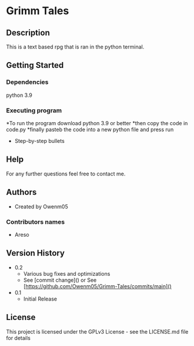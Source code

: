 # Grimm Tales

## Description

This is a text based rpg that is ran in the python terminal.

## Getting Started

### Dependencies

python 3.9

### Executing program

*To run the program download python 3.9 or better 
*then copy the code in code.py 
*finally pasteb the code into a new python file and press run
* Step-by-step bullets

## Help

For any further questions feel free to contact me.

## Authors
* Created by Owenm05 

### Contributors names

* Areso

## Version History

* 0.2
    * Various bug fixes and optimizations
    * See [commit change\]() or See [https://github.com/Owenm05/Grimm-Tales/commits/main]()
* 0.1
    * Initial Release

## License

This project is licensed under the GPLv3 License - see the LICENSE.md file for details
